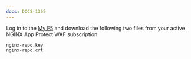 ```yaml
---
docs: DOCS-1365
---
```

Log in to the [My F5](https://my.f5.com) and download the following two files from your active NGINX App Protect WAF subscription:

```shell
nginx-repo.key
nginx-repo.crt
```
